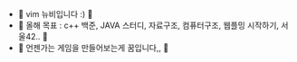 
- 🖤 vim 뉴비입니다 :) 🖤
- 🖤 올해 목표 : c++ 백준, JAVA 스터디, 자료구조, 컴퓨터구조, 웹플밍 시작하기, 서울42.. 🖤
- 🖤 언젠가는 게임을 만들어보는게 꿈입니다,, 🖤


<!---
imNaNye/imNaNye is a ✨ special ✨ repository because its `README.md` (this file) appears on your GitHub profile.
You can click the Preview link to take a look at your changes.
--->
